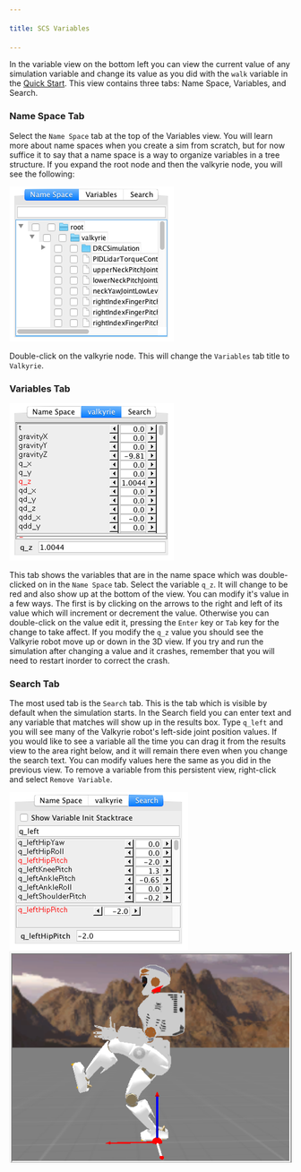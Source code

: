 ```yaml
---

title: SCS Variables

---
```


In the variable view on the bottom left you can view the current value of any simulation variable and change its value as you did with the `walk` variable in the [Quick Start].  This view contains three tabs: Name Space, Variables, and Search.

### Name Space Tab

Select the `Name Space` tab at the top of the Variables view.  You will learn more about name spaces when you create a sim from scratch, but for now suffice it to say that a name space is a way to organize variables in a tree structure.  If you expand the root node and then the valkyrie node, you will see the following:

![NameSpaceView](/resources/images/scs-tutorials/svsVariablesNameSpace.png)

Double-click on the valkyrie node.  This will change the `Variables` tab title to `Valkyrie`.

### Variables Tab

![VariableView](/resources/images/scs-tutorials/svsVariablesVariableSpace.png)

This tab shows the variables that are in the name space which was double-clicked on in the `Name Space` tab.  Select the variable `q_z`.  It will change to be red and also show up at the bottom of the view.  You can modify it's value in a few ways.  The first is by clicking on the arrows to the right and left of its value which will increment or decrement the value.  Otherwise you can double-click on the value edit it, pressing the `Enter` key or `Tab` key for the change to take affect.  If you modify the `q_z` value you should see the Valkyrie robot move up or down in the 3D view.  If you try and run the simulation after changing a value and it crashes, remember that you will need to restart inorder to correct the crash.

### Search Tab

The most used tab is the `Search` tab.  This is the tab which is visible by default when the simulation starts.  In the Search field you can enter text and any variable that  matches will show up in the results box.  Type `q_left` and you will see many of the Valkyrie robot's left-side joint position values.  If you would like to see a variable all the time you can drag it from the results view to the area right below, and it will remain there even when you change the search text.  You can modify values here the same as you did in the previous view.  To remove a variable from this persistent view, right-click and select `Remove Variable`.

![SearchView](/resources/images/scs-tutorials/svsVariablesSearchSpace.png) ![LeftHipPitchView](/resources/images/scs-tutorials/scsLeftHipPitchChanged.png)

[Quick Start]: /quickstart/#walk
